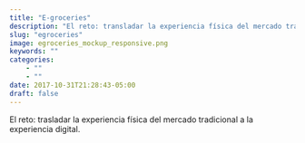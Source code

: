 ```yaml
---
title: "E-groceries"
description: "El reto: transladar la experiencia física del mercado tradicional a la experiencia digital"
slug: "egroceries"
image: egroceries_mockup_responsive.png
keywords: ""
categories: 
    - ""
    - ""
date: 2017-10-31T21:28:43-05:00
draft: false
---
```


El reto: trasladar la experiencia física del mercado tradicional a la experiencia digital.